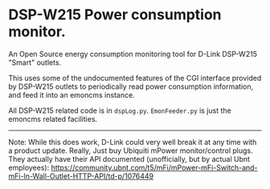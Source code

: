 DSP-W215 Power consumption monitor.
=======

An Open Source energy consumption monitoring tool for D-Link DSP-W215 "Smart" outlets.

This uses some of the undocumented features of the CGI interface provided by DSP-W215 outlets to periodically read power consumption information, and feed it into an emoncms instance.

All DSP-W215 related code is in `dspLog.py`. `EmonFeeder.py` is just the emoncms related facilities.

------

Note: While this does work, D-Link could very well break it at any time with a product update.
Really, Just buy Ubiquiti mPower monitor/control plugs. They actually have their API documented (unofficially, but by actual Ubnt employees): https://community.ubnt.com/t5/mFi/mPower-mFi-Switch-and-mFi-In-Wall-Outlet-HTTP-API/td-p/1076449

